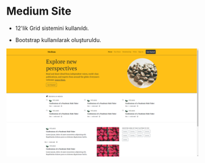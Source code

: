 # Medium Site

- 12'lik Grid sistemini kullanıldı.

- Bootstrap kullanılarak oluşturuldu.

![HomePage](img/img-1.png)